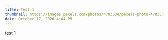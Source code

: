 ```yaml
---
title: Test 1
thumbnail: https://images.pexels.com/photos/4703534/pexels-photo-4703534.jpeg?auto=compress&cs=tinysrgb&dpr=2&h=750&w=1260
date: October 17, 2020 4:04 PM
---
```

test 1